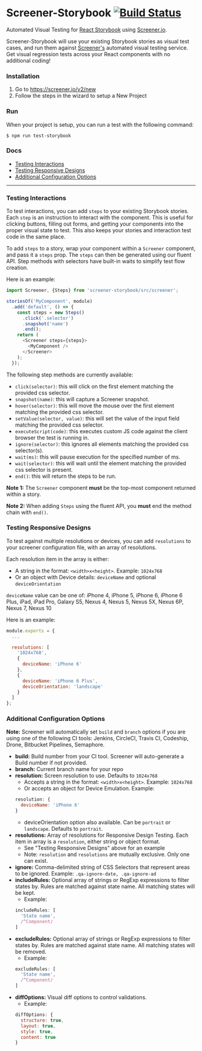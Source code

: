 # Screener-Storybook [![Build Status](https://circleci.com/gh/screener-io/screener-storybook/tree/master.svg?style=shield)](https://circleci.com/gh/screener-io/screener-storybook)

Automated Visual Testing for [React Storybook](https://github.com/kadirahq/react-storybook) using [Screener.io](https://screener.io).

Screener-Storybook will use your existing Storybook stories as visual test cases, and run them against [Screener's](https://screener.io) automated visual testing service. Get visual regression tests across your React components with no additional coding!

### Installation

1. Go to <a href="https://screener.io/v2/new" target="_blank">https://screener.io/v2/new</a>
2. Follow the steps in the wizard to setup a New Project

### Run

When your project is setup, you can run a test with the following command:

```
$ npm run test-storybook
```

### Docs

- [Testing Interactions](#testing-interactions)
- [Testing Responsive Designs](#testing-responsive)
- [Additional Configuration Options](#config-options)

---

### <a name="testing-interactions"></a>Testing Interactions

To test interactions, you can add `steps` to your existing Storybook stories. Each `step` is an instruction to interact with the component. This is useful for clicking buttons, filling out forms, and getting your components into the proper visual state to test. This also keeps your stories and interaction test code in the same place.

To add `steps` to a story, wrap your component within a `Screener` component, and pass it a `steps` prop. The `steps` can then be generated using our fluent API. Step methods with selectors have built-in waits to simplify test flow creation.

Here is an example:

```javascript
import Screener, {Steps} from 'screener-storybook/src/screener';

storiesOf('MyComponent', module)
  .add('default', () => {
    const steps = new Steps()
      .click('.selector')
      .snapshot('name')
      .end();
    return (
      <Screener steps={steps}>
        <MyComponent />
      </Screener>
    );
  });
```

The following step methods are currently available:

- `click(selector)`: this will click on the first element matching the provided css selector.
- `snapshot(name)`: this will capture a Screener snapshot.
- `hover(selector)`: this will move the mouse over the first element matching the provided css selector.
- `setValue(selector, value)`: this will set the value of the input field matching the provided css selector.
- `executeScript(code)`: this executes custom JS code against the client browser the test is running in.
- `ignore(selector)`: this ignores all elements matching the provided css selector(s).
- `wait(ms)`: this will pause execution for the specified number of ms.
- `wait(selector)`: this will wait until the element matching the provided css selector is present.
- `end()`: this will return the steps to be run.

**Note 1:** The `Screener` component **must** be the top-most component returned within a story.

**Note 2:** When adding `Steps` using the fluent API, you **must** end the method chain with `end()`.


### <a name="testing-responsive"></a>Testing Responsive Designs

To test against multiple resolutions or devices, you can add `resolutions` to your screener configuration file, with an array of resolutions.

Each resolution item in the array is either:

- A string in the format: `<width>x<height>`. Example: `1024x768`
- Or an object with Device details: `deviceName` and optional `deviceOrientation`

`deviceName` value can be one of: iPhone 4, iPhone 5, iPhone 6, iPhone 6 Plus, iPad, iPad Pro, Galaxy S5, Nexus 4, Nexus 5, Nexus 5X, Nexus 6P, Nexus 7, Nexus 10


Here is an example:

```javascript
module.exports = {
  ...

  resolutions: [
    '1024x768',
    {
      deviceName: 'iPhone 6'
    },
    {
      deviceName: 'iPhone 6 Plus',
      deviceOrientation: 'landscape'
    }
  ]
};
```


### <a name="config-options"></a>Additional Configuration Options

**Note:** Screener will automatically set `build` and `branch` options if you are using one of the following CI tools: Jenkins, CircleCI, Travis CI, Codeship, Drone, Bitbucket Pipelines, Semaphore.

- **build:** Build number from your CI tool. Screener will auto-generate a Build number if not provided.
- **branch:** Current branch name for your repo
- **resolution:** Screen resolution to use. Defaults to `1024x768`
    - Accepts a string in the format: `<width>x<height>`. Example: `1024x768`
    - Or accepts an object for Device Emulation. Example:
    ```javascript
    resolution: {
      deviceName: 'iPhone 6'
    }
    ```
    - deviceOrientation option also available. Can be `portrait` or `landscape`. Defaults to `portrait`.
- **resolutions:** Array of resolutions for Responsive Design Testing. Each item in array is a `resolution`, either string or object format.
    - See "Testing Responsive Designs" above for an example
    - Note: `resolution` and `resolutions` are mutually exclusive. Only one can exist.
- **ignore:** Comma-delimited string of CSS Selectors that represent areas to be ignored. Example: `.qa-ignore-date, .qa-ignore-ad`
- **includeRules:** Optional array of strings or RegExp expressions to filter states by. Rules are matched against state name. All matching states will be kept.
    - Example:
    ```javascript
    includeRules: [
      'State name',
      /^Component/
    ]
    ```
- **excludeRules:** Optional array of strings or RegExp expressions to filter states by. Rules are matched against state name. All matching states will be removed.
    - Example:
    ```javascript
    excludeRules: [
      'State name',
      /^Component/
    ]
    ```
- **diffOptions:** Visual diff options to control validations.
    - Example:
    ```javascript
    diffOptions: {
      structure: true,
      layout: true,
      style: true,
      content: true
    }
    ```
